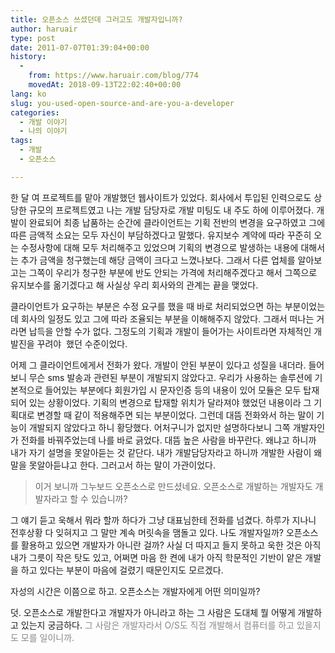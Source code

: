 ```yaml
---
title: 오픈소스 쓰셨던데 그러고도 개발자입니까?
author: haruair
type: post
date: 2011-07-07T01:39:04+00:00
history:
  - 
    from: https://www.haruair.com/blog/774
    movedAt: 2018-09-13T22:02:40+00:00
lang: ko
slug: you-used-open-source-and-are-you-a-developer
categories:
  - 개발 이야기
  - 나의 이야기
tags:
  - 개발
  - 오픈소스

---
```

한 달 여 프로젝트를 맡아 개발했던 웹사이트가 있었다. 회사에서 투입된 인력으로도 상당한 규모의 프로젝트였고 나는 개발 담당자로 개발 미팅도 내 주도 하에 이루어졌다. 개발이 완료되어 최종 납품하는 순간에 클라이언트는 기획 전반의 변경을 요구하였고 그에 따른 금액적 소요는 모두 자신이 부담하겠다고 말했다. 유지보수 계약에 따라 꾸준히 오는 수정사항에 대해 모두 처리해주고 있었으며 기획의 변경으로 발생하는 내용에 대해서는 추가 금액을 청구했는데 해당 금액이 크다고 느꼈나보다. 그래서 다른 업체를 알아보고는 그쪽이 우리가 청구한 부분에 반도 안되는 가격에 처리해주겠다고 해서 그쪽으로 유지보수를 옮기겠다고 해 사실상 우리 회사와의 관계는 끝을 맺었다.

클라이언트가 요구하는 부분은 수정 요구를 했을 때 바로 처리되었으면 하는 부분이었는데 회사의 일정도 있고 그에 따라 조율되는 부분을 이해해주지 않았다. 그래서 떠나는 거라면 납득을 안할 수가 없다. 그정도의 기획과 개발이 들어가는 사이트라면 자체적인 개발진을 꾸려야  했던 수준이었다.

어제 그 클라이언트에게서 전화가 왔다. 개발이 안된 부분이 있다고 성질을 내더라. 들어보니 무슨 sms 발송과 관련된 부분이 개발되지 않았다고. 우리가 사용하는 솔루션에 기본적으로 들어있는 부분에다 회원가입 시 문자인증 등의 내용이 있어 모듈은 모두 탑재되어 있는 상황이었다. 기획의 변경으로 탑재할 위치가 달라져야 했었던 내용이라 그 기획대로 변경할 때 같이 적용해주면 되는 부분이었다. 그런데 대뜸 전화와서 하는 말이 기능이 개발되지 않았다고 하니 황당했다. 어처구니가 없지만 설명하다보니 그쪽 개발자인가 전화를 바꿔주었는데 나를 바로 긁었다. 대뜸 높은 사람을 바꾸란다. 왜냐고 하니까 내가 자기 설명을 못알아듣는 것 같단다. 내가 개발담당자라고 하니까 개발한 사람이 왜 말을 못알아듣냐고 한다. 그러고서 하는 말이 가관이었다.

> 이거 보니까 그누보드 오픈소스로 만드셨네요. 오픈소스로 개발하는 개발자도 개발자라고 할 수 있습니까?

그 얘기 듣고 욱해서 뭐라 할까 하다가 그냥 대표님한테 전화를 넘겼다. 하루가 지나니 전후상황 다 잊혀지고 그 말만 계속 머릿속을 맴돌고 있다. 나도 개발자일까? 오픈소스를 활용하고 있으면 개발자가 아니란 걸까? 사실 더 따지고 들지 못하고 욱한 것은 아직 내가 그릇이 작은 탓도 있고, 어쩌면 마음 한 켠에 내가 아직 학문적인 기반이 얕은 개발을 하고 있다는 부분이 마음에 걸렸기 때문인지도 모르겠다.

자성의 시간은 이쯤으로 하고. 오픈소스는 개발자에게 어떤 의미일까?

덧. 오픈소스로 개발한다고 개발자가 아니라고 하는 그 사람은 도대체 뭘 어떻게 개발하고 있는지 궁금하다. <span style="color: #888888;">그 사람은 개발자라서 O/S도 직접 개발해서 컴퓨터를 하고 있을지도 모를 일이니까.</span>